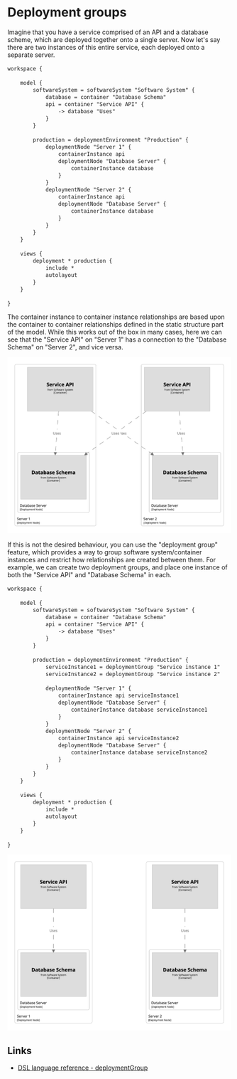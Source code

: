 # Deployment groups

Imagine that you have a service comprised of an API and a database scheme, which are deployed together onto a single server.
Now let's say there are two instances of this entire service, each deployed onto a separate server.

```
workspace {

    model {
        softwareSystem = softwareSystem "Software System" {
            database = container "Database Schema"
            api = container "Service API" {
                -> database "Uses"
            }
        }

        production = deploymentEnvironment "Production" {
            deploymentNode "Server 1" {
                containerInstance api
                deploymentNode "Database Server" {
                    containerInstance database
                }
            }
            deploymentNode "Server 2" {
                containerInstance api
                deploymentNode "Database Server" {
                    containerInstance database
                }
            }
        }
    }

    views {
        deployment * production {
            include *
            autolayout
        }
    }

}
```

The container instance to container instance relationships are based upon the container to container relationships
defined in the static structure part of the model.
While this works out of the box in many cases, here we can see that the "Service API" on "Server 1" has a connection to the "Database Schema" on "Server 2", and vice versa.

[![](example-1.png)](http://structurizr.com/dsl?src=https://docs.structurizr.com/dsl/cookbook/deployment-groups/example-1.dsl)

If this is not the desired behaviour, you can use the "deployment group" feature, which 
provides a way to group software system/container instances and restrict how relationships are created between them.
For example, we can create two deployment groups, and place one instance of both the "Service API" and "Database Schema" in each.

```
workspace {

    model {
        softwareSystem = softwareSystem "Software System" {
            database = container "Database Schema"
            api = container "Service API" {
                -> database "Uses"
            }
        }

        production = deploymentEnvironment "Production" {
            serviceInstance1 = deploymentGroup "Service instance 1"
            serviceInstance2 = deploymentGroup "Service instance 2"

            deploymentNode "Server 1" {
                containerInstance api serviceInstance1
                deploymentNode "Database Server" {
                    containerInstance database serviceInstance1
                }
            }
            deploymentNode "Server 2" {
                containerInstance api serviceInstance2
                deploymentNode "Database Server" {
                    containerInstance database serviceInstance2
                }
            }
        }
    }

    views {
        deployment * production {
            include *
            autolayout
        }
    }

}
```

[![](example-2.png)](http://structurizr.com/dsl?src=https://docs.structurizr.com/dsl/cookbook/deployment-groups/example-2.dsl)

## Links

- [DSL language reference - deploymentGroup](/dsl/language#deploymentGroup)